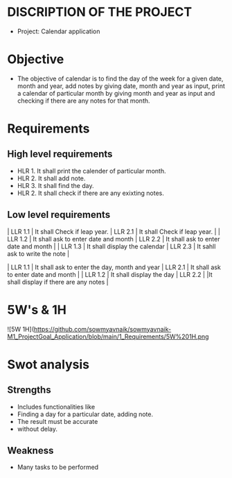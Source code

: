 # DISCRIPTION OF THE PROJECT
 * Project: Calendar application
 
# Objective
 * The objective of calendar is to find the day of the week for a given date, month and year, add notes by giving date, month and year as input, print a calendar of particular month by giving month and year as input and checking if there are any notes for that month.

# Requirements

 ## High level requirements
  * HLR 1. It shall print the calender of particular month.
  * HLR 2. It shall add note.
  * HLR 3. It shall find the day.
  * HLR 2. It shall check if there are any exixting notes.


 ## Low level requirements
 | LLR 1.1 | It shall Check if leap year.         | LLR 2.1 | It shall Check if leap year.         |
 | LLR 1.2 | It shall ask to enter date and month | LLR 2.2 | It shall ask to enter date and month |
 | LLR 1.3 | It shall display the calendar        | LLR 2.3 | It sahll ask to write the note       |

 | LLR 1.1 | It shall ask to enter the day, month and year      | LLR 2.1 | It shall ask to enter date and month      |
 | LLR 1.2 | It shall display the day                           | LLR 2.2 |  |It shall display if there are any notes |  

# 5W's & 1H

![5W 1H](https://github.com/sowmyavnaik/sowmyavnaik-M1_ProjectGoal_Application/blob/main/1_Requirements/5W%201H.png

# Swot analysis
 ## Strengths
  * Includes functionalities like
  * Finding a day for a particular date, adding note.
  * The result must be accurate 
  * without delay.

  ## Weakness 
   * Many tasks to be performed 
